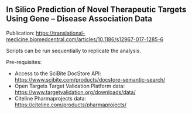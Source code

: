 ## In Silico Prediction of Novel Therapeutic Targets Using Gene – Disease Association Data

Publication: https://translational-medicine.biomedcentral.com/articles/10.1186/s12967-017-1285-6

Scripts can be run sequentially to replicate the analysis.

Pre-requisites:
- Access to the SciBite DocStore API: https://www.scibite.com/products/docstore-semantic-search/
- Open Targets Target Validation Platform data: https://www.targetvalidation.org/downloads/data/
- Citeline Pharmaprojects data: https://citeline.com/products/pharmaprojects/
